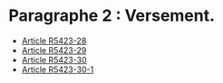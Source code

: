 #  Paragraphe 2 : Versement.

* [Article R5423-28](./LEGIARTI000018525016.md)
* [Article R5423-29](./LEGIARTI000018525014.md)
* [Article R5423-30](./LEGIARTI000030801013.md)
* [Article R5423-30-1](./LEGIARTI000030788683.md)
